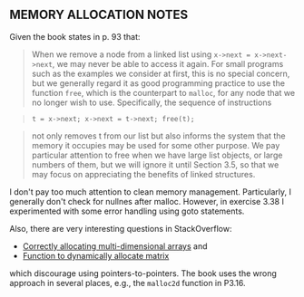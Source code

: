 MEMORY ALLOCATION NOTES
-----------------------

Given the book states in p. 93 that:

>When we remove a node from a linked list using `x->next = x->next->next`, we may never be able to access it again. For small programs such as the examples we consider at first, this is no special concern, but we generally regard it as good programming practice to use the function `free`, which is the counterpart to `malloc`, for any node that we no longer wish to use. Specifically, the sequence of instructions

>`t = x->next; x->next = t->next; free(t);`

>not only removes t from our list but also informs the system that the memory it occupies may be used for some other purpose. We pay particular attention to free when we have large list objects, or large numbers of them, but we will ignore it until Section 3.5, so that we may focus on appreciating the benefits of linked structures.

I don't pay too much attention to clean memory management. Particularly, I generally don't check for nullnes after malloc. However, in exercise 3.38 I experimented with some error handling using goto statements.

Also, there are very interesting questions in StackOverflow:

- [Correctly allocating multi-dimensional arrays](https://stackoverflow.com/questions/42094465/) and
- [Function to dynamically allocate matrix](https://stackoverflow.com/questions/32050256/)

which discourage using pointers-to-pointers. The book uses the wrong approach in several places, e.g., the `malloc2d` function in P3.16.
